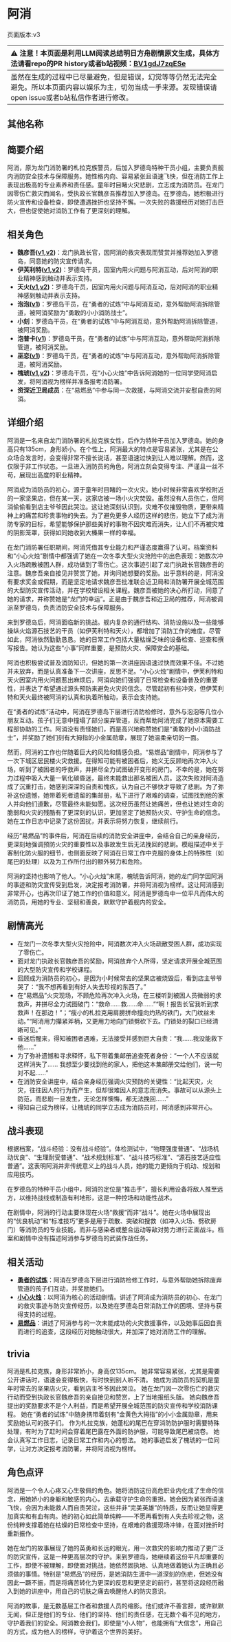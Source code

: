 # 阿消
页面版本:v3
 

| :warning: 注意！本页面是利用LLM阅读总结明日方舟剧情原文生成，具体方法请看repo的PR history或者b站视频：[BV1gdJ7zqESe](https://www.bilibili.com/video/BV1gdJ7zqESe/)         |
|:----------------------------|
| 虽然在生成的过程中已尽量避免，但是错误，幻觉等等仍然无法完全避免。所以本页面内容以娱乐为主，切勿当成一手来源。发现错误请open issue或者b站私信作者进行修改。|



## 其他名称

## 简要介绍
阿消，原为龙门消防署的札拉克族警员，后加入罗德岛特种干员小组，主要负责舰内消防安全技术与保障服务。她性格内向、容易紧张且语速飞快，但在消防工作上表现出极高的专业素养和责任感。童年时目睹火灾悲剧，立志成为消防员。在龙门因零伤亡救灾而闻名，受执政长官魏彦吾推荐加入罗德岛。在罗德岛，她积极进行防火宣传和设备检查，即使遭遇挫折也坚持不懈。一次失败的救援经历对她打击巨大，但也促使她对消防工作有了更深刻的理解。
## 相关角色
-   **魏彦吾([v1](../chars/extended_char_wei_yan_wu.md),[v2](extended_char_wei_yan_wu.md))**：龙门执政长官，因阿消的救灾表现而赞赏并推荐她加入罗德岛，同意她的防灾宣传请求。
-   **伊芙利特([v1](../chars/char_134_ifrit.md),[v2](char_134_ifrit.md))**：罗德岛干员，因室内用火问题与阿消互动，后对阿消的职业精神感到触动并表示支持。
-   **天火([v1](../chars/char_166_skfire.md),[v2](char_166_skfire.md))**：罗德岛干员，因室内用火问题与阿消互动，后对阿消的职业精神感到触动并表示支持。
-   **泡泡([v1](../chars/char_381_bubble.md))**：罗德岛干员，在“勇者的试炼”中与阿消互动，意外帮助阿消拆除管道，被阿消奖励为“勇敢的小小消防战士”。
-   **小刻**：罗德岛干员，在“勇者的试炼”中与阿消互动，意外帮助阿消拆除管道，被阿消奖励。
-   **泡普卡([v1](../chars/char_281_popka.md))**：罗德岛干员，在“勇者的试炼”中与阿消互动，意外帮助阿消拆除管道，被阿消奖励。
-   **巫恋([v1](../chars/char_254_vodfox.md))**：罗德岛干员，在“勇者的试炼”中与阿消互动，意外帮助阿消拆除管道，被阿消奖励。
-   **槐琥([v1](../chars/char_243_waaifu.md),[v2](char_243_waaifu.md))**：罗德岛干员，在“小心火烛”中告诉阿消她的一位同学受阿消启发，将阿消视为榜样并准备报考消防署。
-   **资深近卫局成员**：在“易燃品”中参与同一次救援，与阿消交流并安慰自责的阿消。
## 详细介绍
阿消是一名来自龙门消防署的札拉克族女性，后作为特种干员加入罗德岛。她的身高只有135cm，身形娇小。在个性上，阿消最大的特点是容易紧张，尤其是在公众场合发言时，会变得非常不擅长说话，甚至语速过快到让人难以理解。然而，这仅限于非工作状态。一旦进入消防员的角色，阿消立刻会变得专注、严谨且一丝不苟，展现出高度的职业精神。

阿消成为消防员的初心，源于童年时目睹的一次火灾。她小时候非常喜欢学校附近的一家坚果店，但在某一天，这家店被一场小火灾焚毁。虽然没有人员伤亡，但阿消偷偷看到店主爷爷因此哭泣。这让她深刻认识到，灾难不仅摧毁物质，更带来精神上的痛苦和珍贵事物的失去。为了避免更多人经历这样的悲伤，她立下了成为消防专家的目标，希望能够保护那些美好的事物不因灾难而消失，让人们不再被灾难的阴影笼罩，获得如同她收到大榛果一样的幸福。

在龙门消防署任职期间，阿消凭借其专业能力和严谨态度赢得了认可。档案资料和“小心火烛”剧情中都强调了她在一次冬季大型火灾抢险中的出色表现：她数次冲入火场疏散被困人群，成功做到了零伤亡。这次事迹引起了龙门执政长官魏彦吾的注意。魏彦吾亲自接见并赞赏了她，并询问她想要的奖励。出乎意料的是，阿消没有要求奖金或假期，而是坚定地请求魏彦吾批准联合近卫局和消防署开展全城范围的大型防灾宣传活动，并在学校增设相关课程。魏彦吾被她的决心所打动，同意了她的请求，并称赞她是“龙门的幸运”。正是由于魏彦吾和近卫局的推荐，阿消被调派至罗德岛，负责消防安全技术与保障服务。

来到罗德岛后，阿消面临新的挑战。舰内复杂的通行结构、消防设施以及一些能够操纵火焰源石技艺的干员（如伊芙利特和天火），都增加了消防工作的难度。尽管如此，阿消依然勤勤恳恳。她的日常工作包括大量枯燥乏味的设备检查、巡查和撰写报告。她认为这些“小事”同样重要，是预防火灾、保障安全的基础。

阿消也积极尝试普及消防知识，但她的第一次讲座因语速过快而效果不佳。不过她并未放弃，而是认真准备下一次讲座，反思不足。“小心火烛”剧情中，伊芙利特和天火因室内用火问题惹出麻烦后，阿消向她们强调了日常检查和设备普及的重要性，并表达了希望通过源头预防来避免火灾的信念。尽管起初有些冲突，但伊芙利特和天火最终被阿消的认真和执着所触动，表示会支持她。

在“勇者的试炼”活动中，阿消在罗德岛下层进行消防检修时，意外与泡泡等几位小朋友互动。孩子们无意中撞塌了部分废弃管道，反而帮助阿消完成了她原本需要工程部协助的工作。阿消没有责怪她们，而是高兴地称赞她们是“勇敢的小小消防战士”，并奖励了她们刻有大拇指的小金属勋章，展现了她温柔亲切的一面。

然而，阿消的工作也伴随着巨大的风险和情感负担。“易燃品”剧情中，阿消参与了一次下城区居民楼火灾救援。在得知可能有被困者后，她义无反顾地再次冲入火场，听到了被困者的呼救声，并拼尽全力试图破开变形的房门。不幸的是，她在努力过程中吸入大量一氧化碳昏迷，最终未能救出那名被困人员。这次失败对阿消造成了沉重打击，她感到深深的自责和愧疚，认为自己不够快才导致了悲剧。为了弥补这份遗憾，她带着死者遗留的集邮册，私下进行了艰难的调查，试图找到他的家人并向他们道歉，尽管最终未能如愿。这次经历虽然让她痛苦，但也让她对生命的脆弱和火灾的残酷有了更深刻的认识，更加坚定了她预防火灾、守护生命的信念。她在工作日志中记录了这份困扰，并表示将努力恢复，继续前行。

经历“易燃品”的事件后，阿消在后续的消防安全讲座中，会结合自己的亲身经历，更深刻地强调预防火灾的重要性以及事故发生后无法挽回的悲剧。模组描述中关于客制化防火服的细节，也侧面反映了阿消在日常工作中克服的身体上的特殊性（如尾巴的处理）以及为工作所付出的额外努力和危险。

阿消的坚持也影响了他人。“小心火烛”末尾，槐琥告诉阿消，她的龙门同学因阿消的事迹和防灾宣传受到启发，决定报考消防署，并将阿消视为榜样。这让阿消感到非常开心，也再次印证了她工作的价值和意义。阿消是罗德岛中一位平凡而伟大的消防员，用她的专业、坚韧和善良，默默守护着舰内的安全。
## 剧情高光
*   在龙门一次冬季大型火灾抢险中，阿消数次冲入火场疏散受困人群，成功实现了零伤亡。
*   面对龙门执政长官魏彦吾的奖励，阿消放弃个人所得，坚定请求开展全城范围的大型防灾宣传和学校课程。
*   回顾成为消防员的初心，是因为小时候常去的坚果店被烧毁后，看到店主爷爷哭了：“我不想再看到有好人失去珍视的东西了。”
*   在“易燃品”火灾现场，不顾危险再次冲入火场，在三楼听到被困人员微弱的求救声，并拼尽全力试图破门：“救命......救......命......”“啊！报告长官我听到求救声！在那边！”；“瘦小的札拉克用肩膀拼命撞向灼热的铁门，大门纹丝未动。”“阿消用力攥紧斧柄，又更用力地向门锁劈砍下去。门锁处的裂口已经清晰可见。”
*   昏迷后醒来，得知被困者遇难，无法接受并感到巨大自责：“我......我没能救下他......”
*   为了弥补遗憾和寻求释怀，私下带着集邮册追查死者身份：“一个人不应该就这样消失了...... 我想至少要找到他的家人，把他这本集邮册交给他们，说一句对不起......”
*   在消防安全讲座中，结合亲身经历强调火灾预防的关键性：“比起天灾，火灾，往往因人的行为而产生，但却很难因人的意志而消失。事故可以从源头上防范，而悲剧一旦发生，无论怎样懊悔，都无法挽回......”
*   得知自己成为榜样，让槐琥的同学立志成为消防员时，阿消感到非常开心。
## 战斗表现
根据档案，“战斗经验：没有战斗经验”。体检测试中，“物理强度普通”、“战场机动优良”、“生理耐受普通”、“战术规划标准”、“战斗技巧标准”、“源石技艺适应性普通”。这表明阿消并非传统意义上的战斗人员，她的能力更倾向于机动、规划和应用技巧。

在罗德岛的特种干员小组中，阿消的定位是“推击手”，擅长利用设备将敌人推至远方，以维持战线或制造有利地形，这是一种控场和功能性战术。

在剧情中，阿消的行动主要体现在火场“救援”而非“战斗”。她在火场中展现出的“优良机动”和“标准技巧”更多是用于疏散、突破和搜救（如冲入火场、劈砍房门）等消防员的专业技能，而非与感染者或整合运动等敌对势力进行正面战斗。档案和剧情中没有描述阿消参与罗德岛的武装作战任务。
## 相关活动
-   **[勇者的试炼](../stories/story_bubble_set_1.md)**：阿消在罗德岛下层进行消防检修工作时，与意外帮助她拆除废弃管道的孩子们互动，并奖励她们。
-   **[小心火烛](../stories/story_sqrrel_set_1.md)**：以阿消为核心的活动剧情。讲述了阿消成为消防员的初心、在龙门的救灾事迹与防灾宣传经历，以及她在罗德岛日常消防工作的困境、坚持与获得支持的过程。
-   **[易燃品](../stories/story_sqrrel_set_2.md)**：讲述了阿消参与的一次未能成功的火灾救援事件，以及她事后因自责而进行的追查，这段经历对她触动很大，并加深了她对消防工作的理解。
## trivia
阿消是札拉克族，身形非常娇小，身高仅135cm。
她非常容易紧张，尤其是需要公开讲话时，语速会变得极快，有时快到别人听不清。
她成为消防员的契机是童年时常去的坚果店火灾，看到店主爷爷因此哭泣。
她在龙门因一次零伤亡的救灾行动而受到执政长官魏彦吾的亲自接见和赞赏，上了当地报纸头版。
她向魏彦吾提出的奖励要求不是个人利益，而是希望开展全城范围的防灾宣传和学校消防课程。
她在“勇者的试炼”中随身携带着刻有“金黄色大拇指”的小小金属勋章，用来奖励她认可的孩子们。
作为札拉克族，她蓬松的尾巴在穿消防防护服时需要特殊处理，有时为了赶时间会穿着尾巴露在外面的防护服，可能导致尾巴被烧卷。
她会认真写工作日志，记录日常工作和内心的想法。
她的事迹启发了槐琥的一位同学，让对方决定报考消防署，并将阿消视为榜样。
## 角色点评
阿消是一个令人心疼又心生敬佩的角色。她将消防这份高危职业内化成了生命的信念，用她娇小的身躯和敏感的内心，去承载守护生命的重担。她会因为紧张而语速飞快，会因为未能救人而自责哭泣，这些并非“完美英雄”的特质，反而让她显得更加真实和有血有肉。她的初心如此简单纯粹——不愿再看到有人失去珍视之物，这份纯粹支撑着她在枯燥的日常检查中坚持，在艰难的救援现场冲锋，在面对挫折时重新振作。

她在龙门的故事展现了她的英勇和长远的眼光，用一次救灾的影响力推动了更广泛的防灾宣传，这是一种更高层次的守护。来到罗德岛，她继续着这份平凡却重要的工作，即使不被理解，即使面对挑战，她依然固执地、认真地做着她认为正确且必须做的事情。特别是“易燃品”的经历，是她消防生涯中一道深刻的伤疤，但她没有因此一蹶不振，而是将痛苦转化为更深的反思和更坚定的前行，甚至将这段经历融入到她的讲座中，用自己的切肤之痛去唤醒他人的防灾意识。

阿消的故事，是无数基层工作者和救援人员的缩影。他们或许不善言辞，或许默默无闻，但正是他们的专业、他们的坚持、他们的责任感，在无数个看不见的地方，守护着我们的安全。阿消教会我们，即使是“小人物”，也能拥有“大信念”，用自己的方式，成为他人的榜样，守护着这个世界的美好。